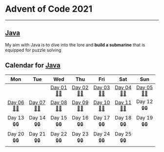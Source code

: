 # Advent of Code 2021
---
## [Java](https://github.com/Sycix-HK/Advent-of-Code-2021/tree/main/Java)
My aim with Java is to dive into the lore and **build a submarine** that is equipped for puzzle solving
## Calendar for [Java](https://github.com/Sycix-HK/Advent-of-Code-2021/tree/main/Java)
| Mon | Tue | Wed | Thu | Fri | Sat | Sun |
|:---:|:---:|:---:|:---:|:---:|:---:|:---:|
|     |     | [Day 01 <br> 🌟🌟](https://github.com/Sycix-HK/Advent-of-Code-2021/tree/main/Java/submarine/equipment/sonar)<br> | [Day 02 <br> 🌟🌟](https://github.com/Sycix-HK/Advent-of-Code-2021/tree/main/Java/submarine/equipment/propeller) | [Day 03 <br> 🌟🌟](https://github.com/Sycix-HK/Advent-of-Code-2021/tree/main/Java/submarine/equipment/diagnostics) | [Day 04 <br> 🌟🌟](https://github.com/Sycix-HK/Advent-of-Code-2021/tree/main/Java/submarine/equipment/entertainment) | [Day 05 <br> 🌟🌟](https://github.com/Sycix-HK/Advent-of-Code-2021/tree/main/Java/submarine/equipment/sonar) |
| [Day 06 <br> 🌟🌟](https://github.com/Sycix-HK/Advent-of-Code-2021/tree/main/Java/wildlife) | [Day 07 <br> 🌟🌟](https://github.com/Sycix-HK/Advent-of-Code-2021/tree/main/Java/wildlife) | [Day 08 <br> 🌟🌟](https://github.com/Sycix-HK/Advent-of-Code-2021/tree/main/Java/submarine/emergency) | [Day 09 <br> 🌟🌟](https://github.com/Sycix-HK/Advent-of-Code-2021/tree/main/Java/submarine/equipment/sonar) | [Day 10 <br> 🌟🌟](https://github.com/Sycix-HK/Advent-of-Code-2021/tree/main/Java/submarine/repairing) | [Day 11 <br> 🌟🌟](https://github.com/Sycix-HK/Advent-of-Code-2021/tree/main/Java/wildlife) | Day 12 <br> 🔒🔒 | 
| Day 13 <br> 🔒🔒 | Day 14 <br> 🔒🔒 | Day 15 <br> 🔒🔒 | Day 16 <br> 🔒🔒 | Day 17 <br> 🔒🔒 | Day 18 <br> 🔒🔒 | Day 19 <br> 🔒🔒 | 
| Day 20 <br> 🔒🔒 | Day 21 <br> 🔒🔒 | Day 22 <br> 🔒🔒 | Day 23 <br> 🔒🔒 | Day 24 <br> 🔒🔒 | Day 25 <br> 🔒🔒 |   |
